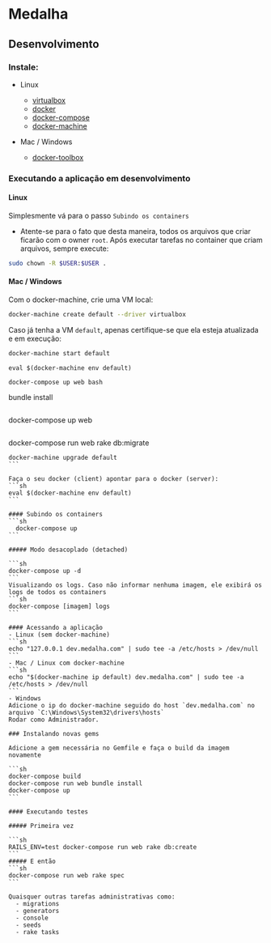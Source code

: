 Medalha
==========

Desenvolvimento
---------------
### Instale:

  - Linux
    - [virtualbox](https://www.virtualbox.org/)
    - [docker](https://docs.docker.com/engine/installation/linux/ubuntulinux/)
    - [docker-compose](https://docs.docker.com/compose/install/)
    - [docker-machine](https://docs.docker.com/machine/install-machine/)

  - Mac / Windows
    - [docker-toolbox](https://www.docker.com/products/docker-toolbox)

### Executando a aplicação em desenvolvimento

#### Linux
Simplesmente vá para o passo `Subindo os containers`
- Atente-se para o fato que desta maneira, todos os arquivos que criar ficarão com o owner `root`. Após executar tarefas no container que criam arquivos, sempre execute:
```sh
sudo chown -R $USER:$USER .
```

#### Mac / Windows
Com o docker-machine, crie uma VM local:

```sh
docker-machine create default --driver virtualbox
```

Caso já tenha a VM `default`, apenas certifique-se que ela esteja atualizada e em execução:
```sh
docker-machine start default
````

````
eval $(docker-machine env default)

````

````
docker-compose up web bash

````
bundle install

````

````
docker-compose up web

````

````
docker-compose run web rake db:migrate

````
docker-machine upgrade default
```

Faça o seu docker (client) apontar para o docker (server):
```sh
eval $(docker-machine env default)
```

#### Subindo os containers
```sh
  docker-compose up
```

##### Modo desacoplado (detached)

```sh
docker-compose up -d
```
Visualizando os logs. Caso não informar nenhuma imagem, ele exibirá os logs de todos os containers
```sh
docker-compose [imagem] logs
```

#### Acessando a aplicação
- Linux (sem docker-machine)
```sh
echo "127.0.0.1 dev.medalha.com" | sudo tee -a /etc/hosts > /dev/null
```
- Mac / Linux com docker-machine
```sh
echo "$(docker-machine ip default) dev.medalha.com" | sudo tee -a /etc/hosts > /dev/null
```
- Windows
Adicione o ip do docker-machine seguido do host `dev.medalha.com` no arquivo `C:\Windows\System32\drivers\hosts`
Rodar como Administrador.

### Instalando novas gems

Adicione a gem necessária no Gemfile e faça o build da imagem novamente

```sh
docker-compose build
docker-compose run web bundle install
docker-compose up
```

#### Executando testes

##### Primeira vez

```sh
RAILS_ENV=test docker-compose run web rake db:create
```
##### E então
```sh
docker-compose run web rake spec
```

Quaisquer outras tarefas administrativas como:
  - migrations
  - generators
  - console
  - seeds
  - rake tasks


